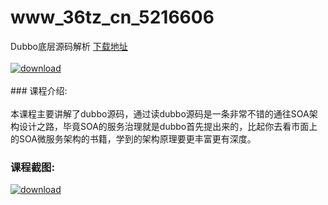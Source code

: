 # www_36tz_cn_5216606
Dubbo底层源码解析
[下载地址](http://www.36tz.cn/article/5216606 "下载地址")
<br/></br>[![download](http://36tz.cn/muke_img/2020_11_1-139-300x191.png "下载地址")](http://www.36tz.cn/article/5216606 "下载地址")
<br/></br>### 课程介绍:<br/></br>本课程主要讲解了dubbo源码，通过读dubbo源码是一条非常不错的通往SOA架构设计之路，毕竟SOA的服务治理就是dubbo首先提出来的，比起你去看市面上的SOA微服务架构的书籍，学到的架构原理要更丰富更有深度。

### 课程截图:
[![download](http://36tz.cn/muke_img/2020_11_2-140.png "下载地址")](http://www.36tz.cn/article/5216606 "下载地址")
